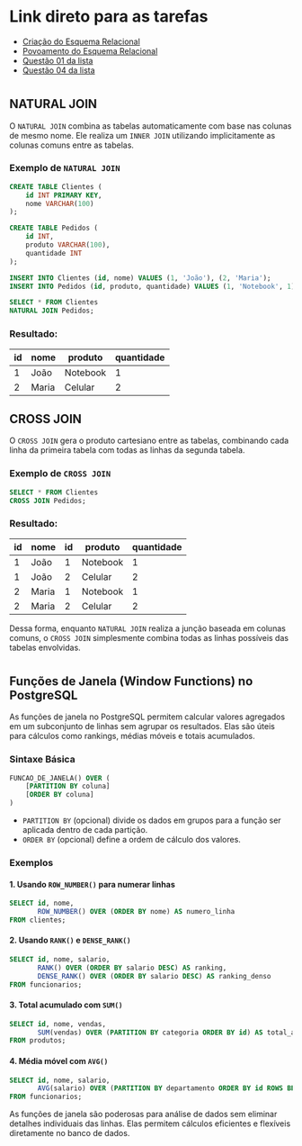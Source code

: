 # Link direto para as tarefas 

* [Criação do Esquema Relacional](t01/tarefa01-create.sql)
* [Povoamento do Esquema Relacional](t01/tarefa01-inserts.sql)
* [Questão 01 da lista](t01/tarefa01-q01.sql)
* [Questão 04 da lista](t01/tarefa01-q04.sql)

#

## NATURAL JOIN

O `NATURAL JOIN` combina as tabelas automaticamente com base nas colunas de mesmo nome. Ele realiza um `INNER JOIN` utilizando implicitamente as colunas comuns entre as tabelas.

### Exemplo de `NATURAL JOIN`

```sql
CREATE TABLE Clientes (
    id INT PRIMARY KEY,
    nome VARCHAR(100)
);

CREATE TABLE Pedidos (
    id INT,
    produto VARCHAR(100),
    quantidade INT
);

INSERT INTO Clientes (id, nome) VALUES (1, 'João'), (2, 'Maria');
INSERT INTO Pedidos (id, produto, quantidade) VALUES (1, 'Notebook', 1), (2, 'Celular', 2);

SELECT * FROM Clientes
NATURAL JOIN Pedidos;
```

### Resultado:
| id | nome  | produto  | quantidade |
|----|------|---------|-----------|
| 1  | João  | Notebook | 1         |
| 2  | Maria | Celular  | 2         |

## CROSS JOIN

O `CROSS JOIN` gera o produto cartesiano entre as tabelas, combinando cada linha da primeira tabela com todas as linhas da segunda tabela.

### Exemplo de `CROSS JOIN`

```sql
SELECT * FROM Clientes
CROSS JOIN Pedidos;
```

### Resultado:
| id  | nome  | id  | produto  | quantidade |
|----|------|----|---------|-----------|
| 1  | João  | 1  | Notebook | 1         |
| 1  | João  | 2  | Celular  | 2         |
| 2  | Maria | 1  | Notebook | 1         |
| 2  | Maria | 2  | Celular  | 2         |

Dessa forma, enquanto `NATURAL JOIN` realiza a junção baseada em colunas comuns, o `CROSS JOIN` simplesmente combina todas as linhas possíveis das tabelas envolvidas.

#

## Funções de Janela (Window Functions) no PostgreSQL

As funções de janela no PostgreSQL permitem calcular valores agregados em um subconjunto de linhas sem agrupar os resultados. Elas são úteis para cálculos como rankings, médias móveis e totais acumulados.

### Sintaxe Básica

```sql
FUNCAO_DE_JANELA() OVER (
    [PARTITION BY coluna]
    [ORDER BY coluna]
)
```

- `PARTITION BY` (opcional) divide os dados em grupos para a função ser aplicada dentro de cada partição.
- `ORDER BY` (opcional) define a ordem de cálculo dos valores.

### Exemplos

#### 1. Usando `ROW_NUMBER()` para numerar linhas
```sql
SELECT id, nome,
       ROW_NUMBER() OVER (ORDER BY nome) AS numero_linha
FROM clientes;
```

#### 2. Usando `RANK()` e `DENSE_RANK()`
```sql
SELECT id, nome, salario,
       RANK() OVER (ORDER BY salario DESC) AS ranking,
       DENSE_RANK() OVER (ORDER BY salario DESC) AS ranking_denso
FROM funcionarios;
```

#### 3. Total acumulado com `SUM()`
```sql
SELECT id, nome, vendas,
       SUM(vendas) OVER (PARTITION BY categoria ORDER BY id) AS total_acumulado
FROM produtos;
```

#### 4. Média móvel com `AVG()`
```sql
SELECT id, nome, salario,
       AVG(salario) OVER (PARTITION BY departamento ORDER BY id ROWS BETWEEN 2 PRECEDING AND CURRENT ROW) AS media_movel
FROM funcionarios;
```

As funções de janela são poderosas para análise de dados sem eliminar detalhes individuais das linhas. Elas permitem cálculos eficientes e flexíveis diretamente no banco de dados.

